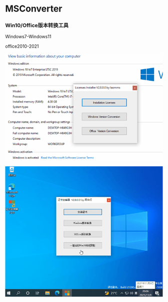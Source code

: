 # MSConverter  

### Win10/Office版本转换工具

Windows7-Windows11    

office2010-2021  

![image](https://github.com/laomms/MSConverter/blob/main/use.gif)

![image](https://github.com/laomms/MSConverter/blob/main/pics.gif)    
